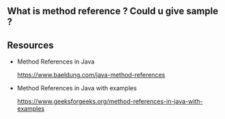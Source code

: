 ## What is method reference ? Could u give sample ?

## Resources

- Method References in Java

    https://www.baeldung.com/java-method-references


- Method References in Java with examples

    https://www.geeksforgeeks.org/method-references-in-java-with-examples